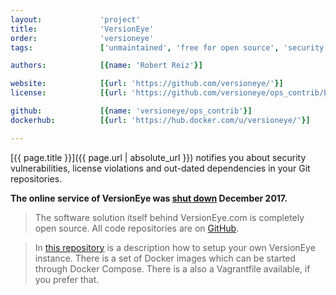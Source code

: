 ```yaml
---
layout:             'project'
title:              'VersionEye'
order:              'versioneye'
tags:               ['unmaintained', 'free for open source', 'security', 'vulnerabilities', 'license violations', 'dependencies']

authors:            [{name: 'Robert Reiz'}]

website:            [{url: 'https://github.com/versioneye/'}]
license:            [{url: 'https://github.com/versioneye/ops_contrib/blob/master/LICENSE', label: 'MIT License'}]

github:             [{name: 'versioneye/ops_contrib'}]
dockerhub:          [{url: 'https://hub.docker.com/u/versioneye/'}]     

---
```


[{{ page.title }}]({{ page.url | absolute_url }}) notifies you
about security vulnerabilities, license violations and out-dated dependencies in your Git repositories.

<!--more--> 

**The online service of VersionEye was [shut down](https://blog.versioneye.com/2017/10/19/versioneye-sunset-process/) December 2017.**

> The software solution itself behind VersionEye.com is completely open source.
> All code repositories are on [GitHub](https://github.com/versioneye/).

> In [this repository](https://github.com/versioneye/ops_contrib) is a description how to setup your own VersionEye instance.
> There is a set of Docker images which can be started through Docker Compose.
> There is a also a Vagrantfile available, if you prefer that.
